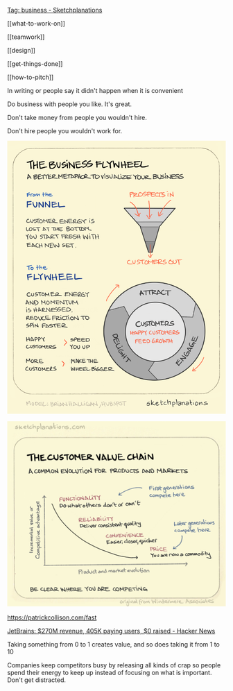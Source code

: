 ---
---

[Tag: business - Sketchplanations](https://sketchplanations.com/tags/business)

[[what-to-work-on]]

[[teamwork]]

[[design]]

[[get-things-done]]


[[how-to-pitch]]

In writing or people say it didn't happen when it is convenient

Do business with people you like. It's great.

Don't take money from people you wouldn't hire.

Don't hire people you wouldn't work for.

![](/assets/static/img/business-flywheel.png)

![](/assets/static/img/the-customer-value-chain.jpeg)

<https://patrickcollison.com/fast>

[JetBrains: $270M revenue, 405K paying users, $0 raised - Hacker News](https://news.ycombinator.com/item?id=21796793)

Taking something from 0 to 1 creates value, and so does taking it from 1 to 10 

Companies keep competitors busy by releasing all kinds of crap so people spend their energy to keep up instead of focusing on what is important. Don't get distracted. 